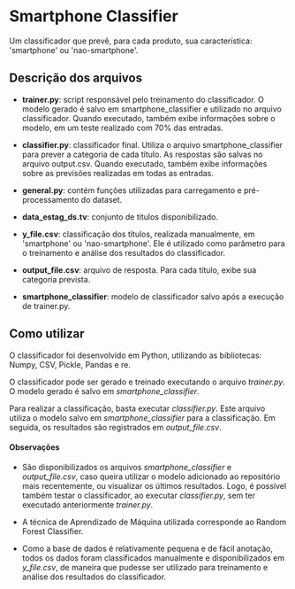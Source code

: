 # Smartphone Classifier

Um classificador que prevê, para cada produto, sua característica: 'smartphone' ou 'nao-smartphone'.

## Descrição dos arquivos

- **trainer.py**: script responsável pelo treinamento do classificador. O modelo gerado é salvo em smartphone_classifier e utilizado no arquivo classificador. Quando executado, também exibe informações sobre o modelo, em um teste realizado com 70% das entradas.

- **classifier.py**: classificador final. Utiliza o arquivo smartphone_classifier para prever a categoria de cada título. As respostas são salvas no arquivo output.csv. Quando executado, também exibe informações sobre as previsões realizadas em todas as entradas.

- **general.py**: contém funções utilizadas para carregamento e pré-processamento do dataset.

- **data_estag_ds.tv**: conjunto de títulos disponibilizado.

- **y_file.csv**: classificação dos títulos, realizada manualmente, em 'smartphone' ou 'nao-smartphone'. Ele é utilizado como parâmetro para o treinamento e análise dos resultados do classificador.

- **output_file.csv**: arquivo de resposta. Para cada título, exibe sua categoria prevista.

- **smartphone_classifier**: modelo de classificador salvo após a execução de trainer.py.

## Como utilizar

O classificador foi desenvolvido em Python, utilizando as bibliotecas: Numpy, CSV, Pickle, Pandas e re. 

O classificador pode ser gerado e treinado executando o arquivo *trainer.py*. O modelo gerado é salvo em *smartphone_classifier*. 

Para realizar a classificação, basta executar *classifier.py*. Este arquivo utiliza o modelo salvo em *smartphone_classifier* para a classificação. Em seguida, os resultados são registrados em *output_file.csv*.

#### Observações

- São disponibilizados os arquivos *smartphone_classifier* e *output_file.csv*, caso queira utilizar o modelo adicionado ao repositório mais recentemente, ou visualizar os últimos resultados. Logo, é possível também testar o classificador, ao executar *classifier.py*, sem ter executado anteriormente *trainer.py*.

- A técnica de Aprendizado de Máquina utilizada corresponde ao Random Forest Classifier.

- Como a base de dados é relativamente pequena e de fácil anotação, todos os dados foram classificados manualmente e disponibilizados em *y_file.csv*, de maneira que pudesse ser utilizado para treinamento e análise dos resultados do classificador. 
